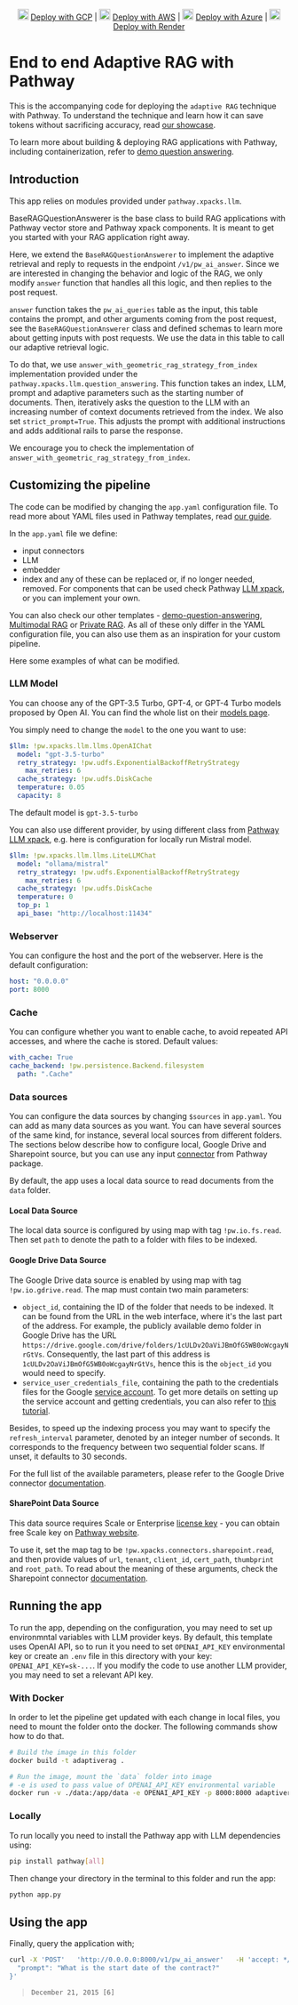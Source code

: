 <p align="center" class="flex items-center gap-1 justify-center flex-wrap">
    <img src="https://github.com/pathwaycom/llm-app/blob/main/examples/pipelines/adaptive-rag/../../../assets/gcp-logo.svg?raw=true" alt="GCP Logo" height="20" width="20">
    <a href="https://pathway.com/developers/user-guide/deployment/gcp-deploy">Deploy with GCP</a> |
    <img src="https://github.com/pathwaycom/llm-app/blob/main/examples/pipelines/adaptive-rag/../../../assets/aws-fargate-logo.svg?raw=true" alt="AWS Logo" height="20" width="20">
    <a href="https://pathway.com/developers/user-guide/deployment/aws-fargate-deploy">Deploy with AWS</a> |
    <img src="https://github.com/pathwaycom/llm-app/blob/main/examples/pipelines/adaptive-rag/../../../assets/azure-logo.svg?raw=true" alt="Azure Logo" height="20" width="20">
    <a href="/developers/user-guide/deployment/azure-aci-deploy">Deploy with Azure</a> |
    <img src="https://github.com/pathwaycom/llm-app/blob/main/examples/pipelines/adaptive-rag/../../../assets/render.png?raw=true" alt="Render Logo" height="20" width="20">
    <a href="https://pathway.com/developers/user-guide/deployment/render-deploy"> Deploy with Render </a>
</p>


# End to end Adaptive RAG with Pathway

This is the accompanying code for deploying the `adaptive RAG` technique with Pathway. To understand the technique and learn how it can save tokens without sacrificing accuracy, read [our showcase](https://pathway.com/developers/templates/adaptive-rag).

To learn more about building & deploying RAG applications with Pathway, including containerization, refer to [demo question answering](https://github.com/pathwaycom/llm-app/blob/main/examples/pipelines/adaptive-rag/../demo-question-answering/README.md).

## Introduction
This app relies on modules provided under `pathway.xpacks.llm`. 

BaseRAGQuestionAnswerer is the base class to build RAG applications with Pathway vector store and Pathway xpack components.
It is meant to get you started with your RAG application right away. 

Here, we extend the `BaseRAGQuestionAnswerer` to implement the adaptive retrieval and reply to requests in the endpoint `/v1/pw_ai_answer`. 
Since we are interested in changing the behavior and logic of the RAG, we only modify `answer` function that handles all this logic, and then replies to the post request.

`answer` function takes the `pw_ai_queries` table as the input, this table contains the prompt, and other arguments coming from the post request, see the `BaseRAGQuestionAnswerer` class and defined schemas to learn more about getting inputs with post requests.
We use the data in this table to call our adaptive retrieval logic.

To do that, we use `answer_with_geometric_rag_strategy_from_index` implementation provided under the `pathway.xpacks.llm.question_answering`. 
This function takes an index, LLM, prompt and adaptive parameters such as the starting number of documents. Then, iteratively asks the question to the LLM with an increasing number of context documents retrieved from the index.
We also set `strict_prompt=True`. This adjusts the prompt with additional instructions and adds additional rails to parse the response.

We encourage you to check the implementation of `answer_with_geometric_rag_strategy_from_index`.

## Customizing the pipeline

The code can be modified by changing the `app.yaml` configuration file. To read more about YAML files used in Pathway templates, read [our guide](https://pathway.com/developers/user-guide/llm-xpack/yaml-templates).

In the `app.yaml` file we define:
- input connectors
- LLM
- embedder
- index
and any of these can be replaced or, if no longer needed, removed. For components that can be used check 
Pathway [LLM xpack](https://pathway.com/developers/user-guide/llm-xpack/overview), or you can implement your own.
 
You can also check our other templates - [demo-question-answering](https://github.com/pathwaycom/llm-app/blob/main/examples/pipelines/demo-question-answering), 
[Multimodal RAG](https://github.com/pathwaycom/llm-app/blob/main/examples/pipelines/gpt_4o_multimodal_rag) or 
[Private RAG](https://github.com/pathwaycom/llm-app/blob/main/examples/pipelines/private-rag). As all of these only differ 
in the YAML configuration file, you can also use them as an inspiration for your custom pipeline.

Here some examples of what can be modified.

### LLM Model

You can choose any of the GPT-3.5 Turbo, GPT-4, or GPT-4 Turbo models proposed by Open AI.
You can find the whole list on their [models page](https://platform.openai.com/docs/models/gpt-4-and-gpt-4-turbo).

You simply need to change the `model` to the one you want to use:
```yaml
$llm: !pw.xpacks.llm.llms.OpenAIChat
  model: "gpt-3.5-turbo"
  retry_strategy: !pw.udfs.ExponentialBackoffRetryStrategy
    max_retries: 6
  cache_strategy: !pw.udfs.DiskCache
  temperature: 0.05
  capacity: 8
```

The default model is `gpt-3.5-turbo`

You can also use different provider, by using different class from [Pathway LLM xpack](https://pathway.com/developers/user-guide/llm-xpack/overview),
e.g. here is configuration for locally run Mistral model.

```yaml
$llm: !pw.xpacks.llm.llms.LiteLLMChat
  model: "ollama/mistral"
  retry_strategy: !pw.udfs.ExponentialBackoffRetryStrategy
    max_retries: 6
  cache_strategy: !pw.udfs.DiskCache
  temperature: 0
  top_p: 1
  api_base: "http://localhost:11434"
```

### Webserver

You can configure the host and the port of the webserver.
Here is the default configuration:
```yaml
host: "0.0.0.0"
port: 8000
```

### Cache

You can configure whether you want to enable cache, to avoid repeated API accesses, and where the cache is stored.
Default values:
```yaml
with_cache: True
cache_backend: !pw.persistence.Backend.filesystem
  path: ".Cache"
```

### Data sources

You can configure the data sources by changing `$sources` in `app.yaml`.
You can add as many data sources as you want. You can have several sources of the same kind, for instance, several local sources from different folders.
The sections below describe how to configure local, Google Drive and Sharepoint source, but you can use any input [connector](https://pathway.com/developers/user-guide/connecting-to-data/connectors) from Pathway package.

By default, the app uses a local data source to read documents from the `data` folder.

#### Local Data Source

The local data source is configured by using map with tag `!pw.io.fs.read`. Then set `path` to denote the path to a folder with files to be indexed.

#### Google Drive Data Source

The Google Drive data source is enabled by using map with tag `!pw.io.gdrive.read`. The map must contain two main parameters:
- `object_id`, containing the ID of the folder that needs to be indexed. It can be found from the URL in the web interface, where it's the last part of the address. For example, the publicly available demo folder in Google Drive has the URL `https://drive.google.com/drive/folders/1cULDv2OaViJBmOfG5WB0oWcgayNrGtVs`. Consequently, the last part of this address is `1cULDv2OaViJBmOfG5WB0oWcgayNrGtVs`, hence this is the `object_id` you would need to specify.
- `service_user_credentials_file`, containing the path to the credentials files for the Google [service account](https://cloud.google.com/iam/docs/service-account-overview). To get more details on setting up the service account and getting credentials, you can also refer to [this tutorial](https://pathway.com/developers/user-guide/connectors/gdrive-connector/#setting-up-google-drive).

Besides, to speed up the indexing process you may want to specify the `refresh_interval` parameter, denoted by an integer number of seconds. It corresponds to the frequency between two sequential folder scans. If unset, it defaults to 30 seconds.

For the full list of the available parameters, please refer to the Google Drive connector [documentation](https://pathway.com/developers/api-docs/pathway-io/gdrive#pathway.io.gdrive.read).

#### SharePoint Data Source

This data source requires Scale or Enterprise [license key](https://pathway.com/pricing) - you can obtain free Scale key on [Pathway website](https://pathway.com/get-license).

To use it, set the map tag to be `!pw.xpacks.connectors.sharepoint.read`, and then provide values of `url`, `tenant`, `client_id`, `cert_path`, `thumbprint` and `root_path`. To read about the meaning of these arguments, check the Sharepoint connector [documentation](https://pathway.com/developers/api-docs/pathway-xpacks-sharepoint/#pathway.xpacks.connectors.sharepoint.read).

## Running the app
To run the app, depending on the configuration, you may need to set up environmntal variables with LLM provider keys. By default, this template  uses OpenAI API, so to run it you need to set `OPENAI_API_KEY` environmental key or create an `.env` file in this directory with your key: `OPENAI_API_KEY=sk-...`. If you modify the code to use another LLM provider, you may need to set a relevant API key.

### With Docker
In order to let the pipeline get updated with each change in local files, you need to mount the folder onto the docker. The following commands show how to do that.

```bash
# Build the image in this folder
docker build -t adaptiverag .

# Run the image, mount the `data` folder into image 
# -e is used to pass value of OPENAI_API_KEY environmental variable
docker run -v ./data:/app/data -e OPENAI_API_KEY -p 8000:8000 adaptiverag
```

### Locally
To run locally you need to install the Pathway app with LLM dependencies using:
```bash
pip install pathway[all]
```

Then change your directory in the terminal to this folder and run the app:
```bash
python app.py
```

## Using the app

Finally, query the application with;

```bash
curl -X 'POST'   'http://0.0.0.0:8000/v1/pw_ai_answer'   -H 'accept: */*'   -H 'Content-Type: application/json'   -d '{
  "prompt": "What is the start date of the contract?" 
}'
```
> `December 21, 2015 [6]`
